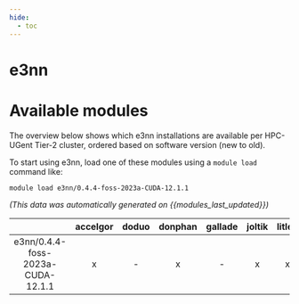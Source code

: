 ```yaml
---
hide:
  - toc
---
```


e3nn
====

# Available modules


The overview below shows which e3nn installations are available per HPC-UGent Tier-2 cluster, ordered based on software version (new to old).

To start using e3nn, load one of these modules using a `module load` command like:

```shell
module load e3nn/0.4.4-foss-2023a-CUDA-12.1.1
```

*(This data was automatically generated on {{modules_last_updated}})*

| |accelgor|doduo|donphan|gallade|joltik|litleo|shinx|
| :---: | :---: | :---: | :---: | :---: | :---: | :---: | :---: |
|e3nn/0.4.4-foss-2023a-CUDA-12.1.1|x|-|x|-|x|x|-|
